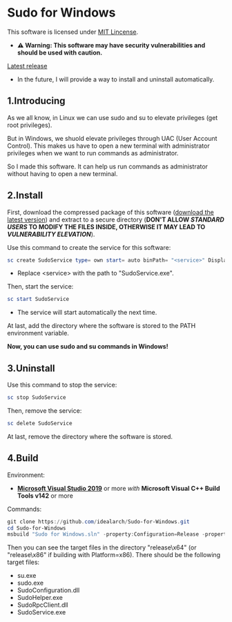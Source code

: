 # Sudo for Windows

This software is licensed under [MIT Lincense](LICENSE).

- **⚠ Warning: This software may have security vulnerabilities and should be used with caution.**

[Latest release](https://github.com/idealarch/Sudo-for-Windows/releases/latest)

- In the future, I will provide a way to install and uninstall automatically.

## 1.Introducing

As we all know, in Linux we can use sudo and su to elevate privileges (get root privileges).

But in Windows, we shuold elevate privileges through UAC (User Account Control). This makes us have to open a new terminal with administrator privileges when we want to run commands as administrator.

So I made this software. It can help us run commands as administrator without having to open a new terminal.

## 2.Install

First, download the compressed package of this software ([download the latest version](https://github.com/idealarch/Sudo-for-Windows/releases/latest)) and extract to a secure directory (**DON'T ALLOW *STANDARD USERS* TO MODIFY THE FILES INSIDE, OTHERWISE IT MAY LEAD TO *VULNERABILITY ELEVATION***).

Use this command to create the service for this software:

```powershell
sc create SudoService type= own start= auto binPath= "<service>" DisplayName= "Sudo for Windows Service"
```

- Replace \<service\> with the path to "SudoService.exe".

Then, start the service:

```powershell
sc start SudoService
```

- The service will start automatically the next time.

At last, add the directory where the software is stored to the PATH environment variable.

**Now, you can use sudo and su commands in Windows!**

## 3.Uninstall

Use this command to stop the service:

```powershell
sc stop SudoService
```

Then, remove the service:

```powershell
sc delete SudoService
```

At last, remove the directory where the software is stored.

## 4.Build

Environment:

- **[Microsoft Visual Studio 2019](https://aka.ms/vs)** or more *with* **Microsoft Visual C++ Build Tools v142** or more

Commands:

```powershell
git clone https://github.com/idealarch/Sudo-for-Windows.git
cd Sudo-for-Windows
msbuild "Sudo for Windows.sln" -property:Configuration=Release -property:Platform=x64 # or "x86" if you want
```

Then you can see the target files in the directory "release\\x64" (or "release\\x86" if building with Platform=x86).
There should be the following target files:

- su.exe
- sudo.exe
- SudoConfiguration.dll
- SudoHelper.exe
- SudoRpcClient.dll
- SudoService.exe
